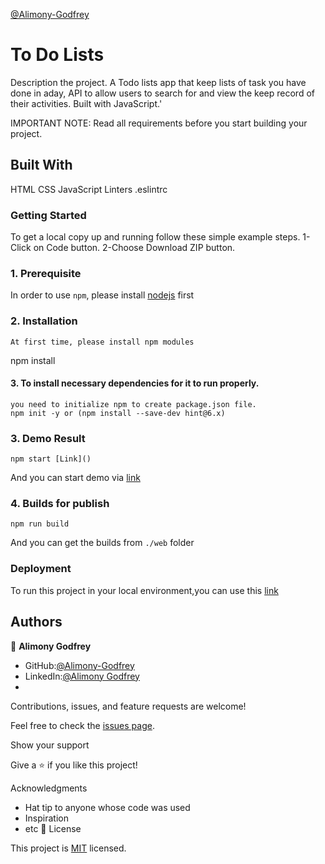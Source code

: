[@Alimony-Godfrey](https://github.com/Godfrey-Alimony)

# To Do Lists

Description the project.
A Todo lists app that keep lists of task you have done in aday, API to allow users to search for and view the keep record of their activities. Built with JavaScript.'



IMPORTANT NOTE: Read all requirements before you start building your project.

## Built With

HTML
CSS
JavaScript
Linters
.eslintrc

### Getting Started

To get a local copy up and running follow these simple example steps. 1-Click on Code button. 2-Choose Download ZIP button.

### 1. Prerequisite

In order to use `npm`, please install [nodejs](https://nodejs.org/en/download/) first

### 2. Installation

```
At first time, please install npm modules
```

npm install

#### 3. To install necessary dependencies for it to run properly.

```
you need to initialize npm to create package.json file.
npm init -y or (npm install --save-dev hint@6.x)
```

### 3. Demo Result

```
npm start [Link]()
```

And you can start demo via [link]()

### 4. Builds for publish

```
npm run build

```

And you can get the builds from `./web` folder

### Deployment

To run this project in your local environment,you can use this [link]()

## Authors

👤 **Alimony Godfrey**

- GitHub:[@Alimony-Godfrey](https://github.com/Godfrey-Alimony)
- LinkedIn:[@Alimony Godfrey](https://www.linkedin.com/in/alimony-godfrey-8aba3136)
- 
Contributions, issues, and feature requests are welcome!

Feel free to check the [issues page](../../issues/).

Show your support

Give a ⭐️ if you like this project!

Acknowledgments

- Hat tip to anyone whose code was used
- Inspiration
- etc
  📝 License

This project is [MIT](./MIT.md) licensed.

```

```
